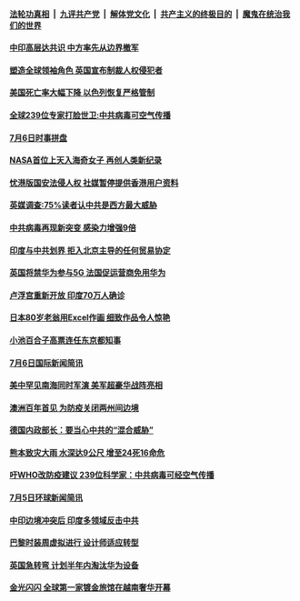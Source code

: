 ####  [法轮功真相](../../../../basic/blob/master/README.md?t=07071102) &nbsp;|&nbsp; [九评共产党](../../../../9ping.md/blob/master/README.md?t=07071102) &nbsp;|&nbsp; [解体党文化](../../../../jtdwh.md/blob/master/README.md?t=07071102)  &nbsp;|&nbsp; [共产主义的终极目的](../../../../gczydzjmd.md/blob/master/README.md?t=07071102) &nbsp;|&nbsp; [魔鬼在统治我们的世界](../../../../mgztzwmdsj.md/blob/master/README.md?t=07071102) 

#### [中印高层达共识 中方率先从边界撤军](../pages/prog202/a102887377.md?t=07071102) 


#### [塑造全球领袖角色 英国宣布制裁人权侵犯者](../pages/prog202/a102887469.md?t=07071102) 

#### [美国死亡率大幅下降 以色列恢复严格管制](../pages/prog202/a102887462.md?t=07071102) 

#### [全球239位专家打脸世卫:中共病毒可空气传播](../pages/prog202/a102887408.md?t=07071102) 

#### [7月6日时事拼盘](../pages/prog202/a102887423.md?t=07071102) 

#### [NASA首位上天入海奇女子 再创人类新纪录](../pages/prog202/a102887394.md?t=07071102) 

#### [忧港版国安法侵人权 社媒暂停提供香港用户资料](../pages/prog202/a102887379.md?t=07071102) 

#### [英媒调查:75%读者认中共是西方最大威胁](../pages/prog202/a102887364.md?t=07071102) 

#### [中共病毒再现新突变 感染力增强9倍](../pages/prog202/a102887352.md?t=07071102) 

#### [印度与中共划界 拒入北京主导的任何贸易协定](../pages/prog202/a102887325.md?t=07071102) 


#### [英国将禁华为参与5G 法国促运营商免用华为](../pages/prog202/a102887264.md?t=07071102) 

#### [卢浮宫重新开放 印度70万人确诊](../pages/prog202/a102887261.md?t=07071102) 


#### [日本80岁老翁用Excel作画 细致作品令人惊艳](../pages/prog202/a102887057.md?t=07071102) 

#### [小池百合子高票连任东京都知事](../pages/prog202/a102887126.md?t=07071102) 

#### [7月6日国际新闻简讯](../pages/prog202/a102887058.md?t=07071102) 

#### [美中罕见南海同时军演 美军超豪华战阵亮相](../pages/prog202/a102887038.md?t=07071102) 

#### [澳洲百年首见 为防疫关闭两州间边境](../pages/prog202/a102887028.md?t=07071102) 

#### [德国内政部长：要当心中共的“混合威胁”](../pages/prog202/a102886961.md?t=07071102) 

#### [熊本致灾大雨 水深达9公尺 增至24死16命危](../pages/prog202/a102886899.md?t=07071102) 


#### [吁WHO改防疫建议 239位科学家：中共病毒可经空气传播](../pages/prog202/a102886857.md?t=07071102) 

#### [7月5日环球新闻简讯](../pages/prog202/a102886733.md?t=07071102) 

#### [中印边境冲突后 印度多领域反击中共](../pages/prog202/a102886764.md?t=07071102) 

#### [巴黎时装周虚拟进行 设计师适应转型](../pages/prog202/a102886691.md?t=07071102) 

#### [英国急转弯 计划半年内淘汰华为设备](../pages/prog202/a102886668.md?t=07071102) 


#### [金光闪闪 全球第一家镀金旅馆在越南奢华开幕](../pages/prog202/a102886532.md?t=07071102) 


